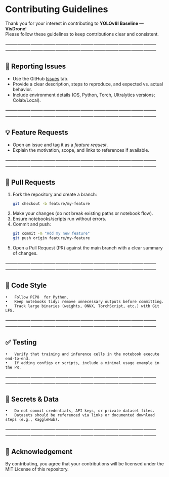 # Contributing Guidelines

Thank you for your interest in contributing to **YOLOv8l Baseline — VisDrone**!  
Please follow these guidelines to keep contributions clear and consistent.

⸻⸻⸻⸻⸻⸻⸻⸻⸻⸻⸻⸻⸻⸻⸻⸻⸻⸻⸻⸻⸻⸻⸻⸻

## 🐛 Reporting Issues
- Use the GitHub [Issues](../../issues) tab.
- Provide a clear description, steps to reproduce, and expected vs. actual behavior.
- Include environment details (OS, Python, Torch, Ultralytics versions; Colab/Local).

⸻⸻⸻⸻⸻⸻⸻⸻⸻⸻⸻⸻⸻⸻⸻⸻⸻⸻⸻⸻⸻⸻⸻⸻

## 💡 Feature Requests
- Open an issue and tag it as a *feature request*.
- Explain the motivation, scope, and links to references if available.

⸻⸻⸻⸻⸻⸻⸻⸻⸻⸻⸻⸻⸻⸻⸻⸻⸻⸻⸻⸻⸻⸻⸻⸻

## 🔧 Pull Requests
1. Fork the repository and create a branch:
   ```bash
   git checkout -b feature/my-feature
   ```
2. Make your changes (do not break existing paths or notebook flow).
3. Ensure notebooks/scripts run without errors.
4. Commit and push:
   ```bash
   git commit -m "Add my new feature"
   git push origin feature/my-feature
   ```
5. Open a Pull Request (PR) against the main branch with a clear summary of changes.

⸻⸻⸻⸻⸻⸻⸻⸻⸻⸻⸻⸻⸻⸻⸻⸻⸻⸻⸻⸻⸻⸻⸻⸻

## 📏 Code Style
	•	Follow PEP8￼ for Python.
	•	Keep notebooks tidy: remove unnecessary outputs before committing.
	•	Track large binaries (weights, ONNX, TorchScript, etc.) with Git LFS.

⸻⸻⸻⸻⸻⸻⸻⸻⸻⸻⸻⸻⸻⸻⸻⸻⸻⸻⸻⸻⸻⸻⸻⸻

## ✅ Testing
	•	Verify that training and inference cells in the notebook execute end-to-end.
	•	If adding configs or scripts, include a minimal usage example in the PR.

⸻⸻⸻⸻⸻⸻⸻⸻⸻⸻⸻⸻⸻⸻⸻⸻⸻⸻⸻⸻⸻⸻⸻⸻

## 🔐 Secrets & Data
	•	Do not commit credentials, API keys, or private dataset files.
	•	Datasets should be referenced via links or documented download steps (e.g., KaggleHub).

⸻⸻⸻⸻⸻⸻⸻⸻⸻⸻⸻⸻⸻⸻⸻⸻⸻⸻⸻⸻⸻⸻⸻⸻

## 🙏 Acknowledgement

By contributing, you agree that your contributions will be licensed under the MIT License of this repository.
